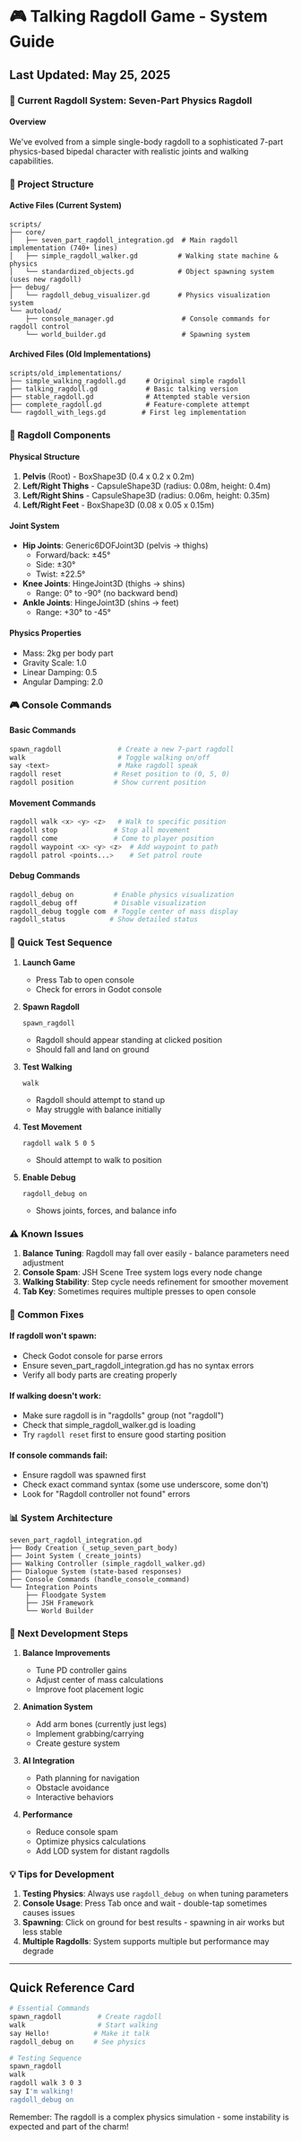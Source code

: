 # 🎮 Talking Ragdoll Game - System Guide
## Last Updated: May 25, 2025

### 🤖 Current Ragdoll System: Seven-Part Physics Ragdoll

#### Overview
We've evolved from a simple single-body ragdoll to a sophisticated 7-part physics-based bipedal character with realistic joints and walking capabilities.

### 📁 Project Structure

#### Active Files (Current System)
```
scripts/
├── core/
│   ├── seven_part_ragdoll_integration.gd  # Main ragdoll implementation (740+ lines)
│   ├── simple_ragdoll_walker.gd          # Walking state machine & physics
│   └── standardized_objects.gd           # Object spawning system (uses new ragdoll)
├── debug/
│   └── ragdoll_debug_visualizer.gd       # Physics visualization system
└── autoload/
    ├── console_manager.gd                 # Console commands for ragdoll control
    └── world_builder.gd                   # Spawning system
```

#### Archived Files (Old Implementations)
```
scripts/old_implementations/
├── simple_walking_ragdoll.gd     # Original simple ragdoll
├── talking_ragdoll.gd            # Basic talking version
├── stable_ragdoll.gd             # Attempted stable version
├── complete_ragdoll.gd           # Feature-complete attempt
└── ragdoll_with_legs.gd         # First leg implementation
```

### 🎯 Ragdoll Components

#### Physical Structure
1. **Pelvis** (Root) - BoxShape3D (0.4 x 0.2 x 0.2m)
2. **Left/Right Thighs** - CapsuleShape3D (radius: 0.08m, height: 0.4m)
3. **Left/Right Shins** - CapsuleShape3D (radius: 0.06m, height: 0.35m)
4. **Left/Right Feet** - BoxShape3D (0.08 x 0.05 x 0.15m)

#### Joint System
- **Hip Joints**: Generic6DOFJoint3D (pelvis → thighs)
  - Forward/back: ±45°
  - Side: ±30°
  - Twist: ±22.5°
- **Knee Joints**: HingeJoint3D (thighs → shins)
  - Range: 0° to -90° (no backward bend)
- **Ankle Joints**: HingeJoint3D (shins → feet)
  - Range: +30° to -45°

#### Physics Properties
- Mass: 2kg per body part
- Gravity Scale: 1.0
- Linear Damping: 0.5
- Angular Damping: 2.0

### 🎮 Console Commands

#### Basic Commands
```bash
spawn_ragdoll              # Create a new 7-part ragdoll
walk                       # Toggle walking on/off
say <text>                 # Make ragdoll speak
ragdoll reset             # Reset position to (0, 5, 0)
ragdoll position          # Show current position
```

#### Movement Commands
```bash
ragdoll walk <x> <y> <z>   # Walk to specific position
ragdoll stop              # Stop all movement
ragdoll come              # Come to player position
ragdoll waypoint <x> <y> <z>  # Add waypoint to path
ragdoll patrol <points...>    # Set patrol route
```

#### Debug Commands
```bash
ragdoll_debug on          # Enable physics visualization
ragdoll_debug off         # Disable visualization
ragdoll_debug toggle com  # Toggle center of mass display
ragdoll_status           # Show detailed status
```

### 🚀 Quick Test Sequence

1. **Launch Game**
   - Press Tab to open console
   - Check for errors in Godot console

2. **Spawn Ragdoll**
   ```
   spawn_ragdoll
   ```
   - Ragdoll should appear standing at clicked position
   - Should fall and land on ground

3. **Test Walking**
   ```
   walk
   ```
   - Ragdoll should attempt to stand up
   - May struggle with balance initially

4. **Test Movement**
   ```
   ragdoll walk 5 0 5
   ```
   - Should attempt to walk to position

5. **Enable Debug**
   ```
   ragdoll_debug on
   ```
   - Shows joints, forces, and balance info

### ⚠️ Known Issues

1. **Balance Tuning**: Ragdoll may fall over easily - balance parameters need adjustment
2. **Console Spam**: JSH Scene Tree system logs every node change
3. **Walking Stability**: Step cycle needs refinement for smoother movement
4. **Tab Key**: Sometimes requires multiple presses to open console

### 🔧 Common Fixes

#### If ragdoll won't spawn:
- Check Godot console for parse errors
- Ensure seven_part_ragdoll_integration.gd has no syntax errors
- Verify all body parts are creating properly

#### If walking doesn't work:
- Make sure ragdoll is in "ragdolls" group (not "ragdoll")
- Check that simple_ragdoll_walker.gd is loading
- Try `ragdoll reset` first to ensure good starting position

#### If console commands fail:
- Ensure ragdoll was spawned first
- Check exact command syntax (some use underscore, some don't)
- Look for "Ragdoll controller not found" errors

### 📊 System Architecture

```
seven_part_ragdoll_integration.gd
├── Body Creation (_setup_seven_part_body)
├── Joint System (_create_joints)
├── Walking Controller (simple_ragdoll_walker.gd)
├── Dialogue System (state-based responses)
├── Console Commands (handle_console_command)
└── Integration Points
    ├── Floodgate System
    ├── JSH Framework
    └── World Builder
```

### 🎯 Next Development Steps

1. **Balance Improvements**
   - Tune PD controller gains
   - Adjust center of mass calculations
   - Improve foot placement logic

2. **Animation System**
   - Add arm bones (currently just legs)
   - Implement grabbing/carrying
   - Create gesture system

3. **AI Integration**
   - Path planning for navigation
   - Obstacle avoidance
   - Interactive behaviors

4. **Performance**
   - Reduce console spam
   - Optimize physics calculations
   - Add LOD system for distant ragdolls

### 💡 Tips for Development

1. **Testing Physics**: Always use `ragdoll_debug on` when tuning parameters
2. **Console Usage**: Press Tab once and wait - double-tap sometimes causes issues
3. **Spawning**: Click on ground for best results - spawning in air works but less stable
4. **Multiple Ragdolls**: System supports multiple but performance may degrade

---

## Quick Reference Card

```bash
# Essential Commands
spawn_ragdoll         # Create ragdoll
walk                  # Start walking
say Hello!           # Make it talk
ragdoll_debug on     # See physics

# Testing Sequence
spawn_ragdoll
walk
ragdoll walk 3 0 3
say I'm walking!
ragdoll_debug on
```

Remember: The ragdoll is a complex physics simulation - some instability is expected and part of the charm!